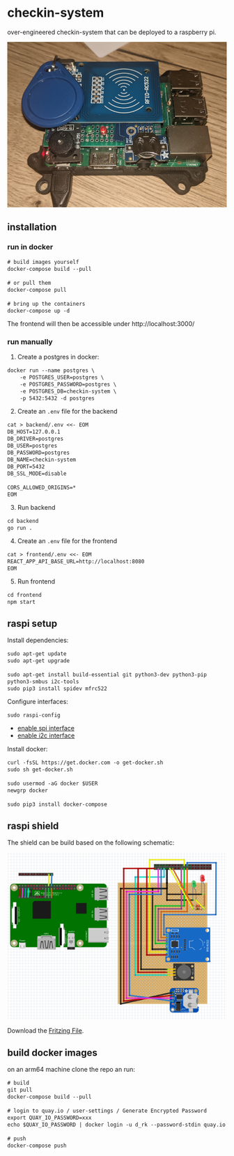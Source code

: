 # checkin-system

over-engineered checkin-system that can be deployed to a raspberry pi.

![Raspi Board](.github/images/raspi.jpg)

## installation

### run in docker

```shell
# build images yourself
docker-compose build --pull

# or pull them
docker-compose pull

# bring up the containers
docker-compose up -d
```

The frontend will then be accessible under http://localhost:3000/

### run manually

1. Create a postgres in docker:

```
docker run --name postgres \
    -e POSTGRES_USER=postgres \
    -e POSTGRES_PASSWORD=postgres \
    -e POSTGRES_DB=checkin-system \
    -p 5432:5432 -d postgres
```

2. Create an `.env` file for the backend

```
cat > backend/.env <<- EOM
DB_HOST=127.0.0.1
DB_DRIVER=postgres
DB_USER=postgres
DB_PASSWORD=postgres
DB_NAME=checkin-system
DB_PORT=5432
DB_SSL_MODE=disable

CORS_ALLOWED_ORIGINS=*
EOM
```

3. Run backend

```
cd backend
go run .
```

4. Create an `.env` file for the frontend

```
cat > frontend/.env <<- EOM
REACT_APP_API_BASE_URL=http://localhost:8080
EOM
```

5. Run frontend

```
cd frontend
npm start
```

## raspi setup

Install dependencies:

```
sudo apt-get update
sudo apt-get upgrade

sudo apt-get install build-essential git python3-dev python3-pip python3-smbus i2c-tools
sudo pip3 install spidev mfrc522
```

Configure interfaces:

```
sudo raspi-config
```

- [enable spi interface](https://www.raspberrypi-spy.co.uk/2014/08/enabling-the-spi-interface-on-the-raspberry-pi/)
- [enable i2c interface](https://www.raspberrypi-spy.co.uk/2014/11/enabling-the-i2c-interface-on-the-raspberry-pi/)

Install docker:

```
curl -fsSL https://get.docker.com -o get-docker.sh
sudo sh get-docker.sh

sudo usermod -aG docker $USER
newgrp docker

sudo pip3 install docker-compose
```

## raspi shield

The shield can be build based on the following schematic:

![Fritzing](.github/images/fritzing.png)

Download the [Fritzing File](raspi/fritzing/rfid_reader.fzz).

## build docker images

on an arm64 machine clone the repo an run:

```shell
# build
git pull
docker-compose build --pull

# login to quay.io / user-settings / Generate Encrypted Password
export QUAY_IO_PASSWORD=xxx
echo $QUAY_IO_PASSWORD | docker login -u d_rk --password-stdin quay.io

# push
docker-compose push
```
